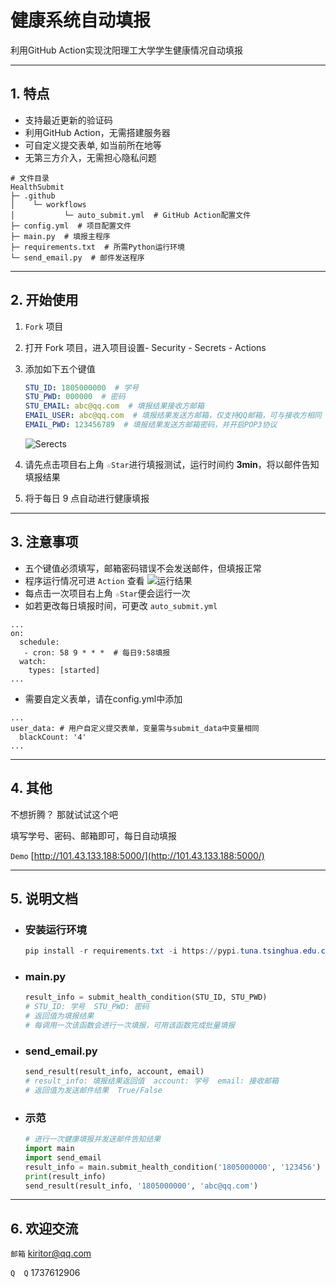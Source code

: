 # 健康系统自动填报

利用GitHub Action实现沈阳理工大学学生健康情况自动填报

---

## 1. 特点

- 支持最近更新的验证码
- 利用GitHub Action，无需搭建服务器
- 可自定义提交表单, 如当前所在地等
- 无第三方介入，无需担心隐私问题
  
```
# 文件目录
HealthSubmit
├─ .github
│    └─ workflows
│           └─ auto_submit.yml  # GitHub Action配置文件
├─ config.yml  # 项目配置文件
├─ main.py  # 填报主程序
├─ requirements.txt  # 所需Python运行环境
└─ send_email.py  # 邮件发送程序
```

---

## 2. 开始使用

1. `Fork` 项目
2. 打开 Fork 项目，进入项目设置- Security - Secrets - Actions
3. 添加如下五个键值

   ```yaml
   STU_ID: 1805000000  # 学号
   STU_PWD: 000000  # 密码
   STU_EMAIL: abc@qq.com  # 填报结果接收方邮箱
   EMAIL_USER: abc@qq.com  # 填报结果发送方邮箱，仅支持QQ邮箱，可与接收方相同
   EMAIL_PWD: 123456789  # 填报结果发送方邮箱密码，并开启POP3协议
   ```

   ![Serects](https://s3.bmp.ovh/imgs/2022/01/b772dd26b98ee7b7.png)

4. 请先点击项目右上角 `☆Star`进行填报测试，运行时间约 **3min**，将以邮件告知填报结果
5. 将于每日 9 点自动进行健康填报

---

## 3. 注意事项

- 五个键值必须填写，邮箱密码错误不会发送邮件，但填报正常
- 程序运行情况可进 `Action` 查看
  ![运行结果](https://s3.bmp.ovh/imgs/2022/01/16d8c7bdebf6ffdc.png)
- 每点击一次项目右上角 `☆Star`便会运行一次
- 如若更改每日填报时间，可更改 `auto_submit.yml`

```ymal
...
on:
  schedule:
   - cron: 58 9 * * *  # 每日9:58填报
  watch:
    types: [started]
...
```

- 需要自定义表单，请在config.yml中添加

```ymal
...
user_data: # 用户自定义提交表单，变量需与submit_data中变量相同
  blackCount: '4'
...
```

---

## 4. 其他

不想折腾？ 那就试试这个吧

填写学号、密码、邮箱即可，每日自动填报

`Demo` [http://101.43.133.188:5000/](http://101.43.133.188:5000/)

---

## 5. 说明文档

- ### 安装运行环境
  
  ```powershell
  pip install -r requirements.txt -i https://pypi.tuna.tsinghua.edu.cn/simple/
  ```

- ### main.py
  
  ```python
  result_info = submit_health_condition(STU_ID, STU_PWD)
  # STU_ID: 学号  STU_PWD: 密码
  # 返回值为填报结果
  # 每调用一次该函数会进行一次填报，可用该函数完成批量填报
  ```

- ### send_email.py
  
  ```python
  send_result(result_info, account, email)
  # result_info: 填报结果返回值  account: 学号  email: 接收邮箱
  # 返回值为发送邮件结果  True/False
  ```

- ### 示范
  
  ```python
  # 进行一次健康填报并发送邮件告知结果
  import main
  import send_email
  result_info = main.submit_health_condition('1805000000', '123456')
  print(result_info)
  send_result(result_info, '1805000000', 'abc@qq.com')
  ```

---

## 6. 欢迎交流

`邮箱` kiritor@qq.com

`Q  Q` 1737612906
